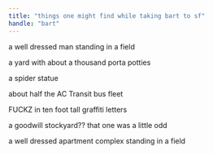 ```yaml
---
title: "things one might find while taking bart to sf"
handle: "bart"
---
```


a well dressed man standing in a field

a yard with about a thousand porta potties

a spider statue

about half the AC Transit bus fleet

FUCKZ in ten foot tall graffiti letters

a goodwill stockyard?? that one was a little odd

a well dressed apartment complex standing in a field
